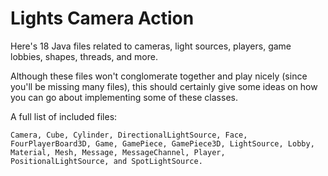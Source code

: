 Lights Camera Action
====================

Here's 18 Java files related to cameras, light sources, players, game lobbies, shapes, threads, and more.

Although these files won't conglomerate together and play nicely (since you'll be missing many files), this should certainly give some ideas on how you can go about implementing some of these classes.

A full list of included files: 

```
Camera, Cube, Cylinder, DirectionalLightSource, Face, FourPlayerBoard3D, Game, GamePiece, GamePiece3D, LightSource, Lobby, Material, Mesh, Message, MessageChannel, Player, PositionalLightSource, and SpotLightSource.
```
